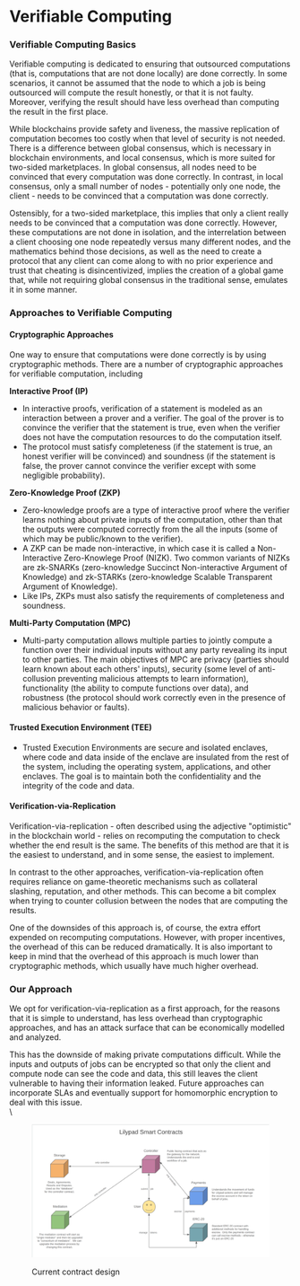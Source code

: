 # Verifiable Computing

### Verifiable Computing Basics

Verifiable computing is dedicated to ensuring that outsourced computations (that is, computations that are not done locally) are done correctly. In some scenarios, it cannot be assumed that the node to which a job is being outsourced will compute the result honestly, or that it is not faulty. Moreover, verifying the result should have less overhead than computing the result in the first place.

While blockchains provide safety and liveness, the massive replication of computation becomes too costly when that level of security is not needed. There is a difference between global consensus, which is necessary in blockchain environments, and local consensus, which is more suited for two-sided marketplaces. In global consensus, all nodes need to be convinced that every computation was done correctly. In contrast, in local consensus, only a small number of nodes - potentially only one node, the client - needs to be convinced that a computation was done correctly.

Ostensibly, for a two-sided marketplace, this implies that only a client really needs to be convinced that a computation was done correctly. However, these computations are not done in isolation, and the interrelation between a client choosing one node repeatedly versus many different nodes, and the mathematics behind those decisions, as well as the need to create a protocol that any client can come along to with no prior experience and trust that cheating is disincentivized, implies the creation of a global game that, while not requiring global consensus in the traditional sense, emulates it in some manner.

### Approaches to Verifiable Computing

#### Cryptographic Approaches

One way to ensure that computations were done correctly is by using cryptographic methods. There are a number of cryptographic approaches for verifiable computation, including

**Interactive Proof (IP)**

* In interactive proofs, verification of a statement is modeled as an interaction between a prover and a verifier. The goal of the prover is to convince the verifier that the statement is true, even when the verifier does not have the computation resources to do the computation itself.
* The protocol must satisfy completeness (if the statement is true, an honest verifier will be convinced) and soundness (if the statement is false, the prover cannot convince the verifier except with some negligible probability).

**Zero-Knowledge Proof (ZKP)**

* Zero-knowledge proofs are a type of interactive proof where the verifier learns nothing about private inputs of the computation, other than that the outputs were computed correctly from the all the inputs (some of which may be public/known to the verifier).
* A ZKP can be made non-interactive, in which case it is called a Non-Interactive Zero-Knowlege Proof (NIZK). Two common variants of NIZKs are zk-SNARKs (zero-knowledge Succinct Non-interactive Argument of Knowledge) and zk-STARKs (zero-knowledge Scalable Transparent Argument of Knowledge).
* Like IPs, ZKPs must also satisfy the requirements of completeness and soundness.

**Multi-Party Computation (MPC)**

* Multi-party computation allows multiple parties to jointly compute a function over their individual inputs without any party revealing its input to other parties. The main objectives of MPC are privacy (parties should learn known about each others' inputs), security (some level of anti-collusion preventing malicious attempts to learn information), functionality (the ability to compute functions over data), and robustness (the protocol should work correctly even in the presence of malicious behavior or faults).

#### Trusted Execution Environment (TEE)

* Trusted Execution Environments are secure and isolated enclaves, where code and data inside of the enclave are insulated from the rest of the system, including the operating system, applications, and other enclaves. The goal is to maintain both the confidentiality and the integrity of the code and data.

#### Verification-via-Replication

Verification-via-replication - often described using the adjective "optimistic" in the blockchain world - relies on recomputing the computation to check whether the end result is the same. The benefits of this method are that it is the easiest to understand, and in some sense, the easiest to implement.

In contrast to the other approaches, verification-via-replication often requires reliance on game-theoretic mechanisms such as collateral slashing, reputation, and other methods. This can become a bit complex when trying to counter collusion between the nodes that are computing the results.

One of the downsides of this approach is, of course, the extra effort expended on recomputing computations. However, with proper incentives, the overhead of this can be reduced dramatically. It is also important to keep in mind that the overhead of this approach is much lower than cryptographic methods, which usually have much higher overhead.

### Our Approach

We opt for verification-via-replication as a first approach, for the reasons that it is simple to understand, has less overhead than cryptographic approaches, and has an attack surface that can be economically modelled and analyzed.

This has the downside of making private computations difficult. While the inputs and outputs of jobs can be encrypted so that only the client and compute node can see the code and data, this still leaves the client vulnerable to having their information leaked. Future approaches can incorporate SLAs and eventually support for homomorphic encryption to deal with this issue.\
\\

<figure><img src="../../.gitbook/assets/image (2) (1) (1).png" alt=""><figcaption><p>Current contract design</p></figcaption></figure>
